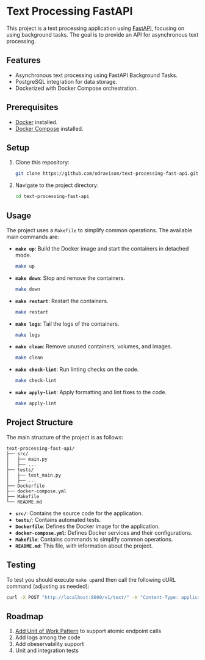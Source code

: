 
# Text Processing FastAPI

This project is a text processing application using [FastAPI](https://fastapi.tiangolo.com/), focusing on using background tasks. The goal is to provide an API for asynchronous text processing.

## Features

- Asynchronous text processing using FastAPI Background Tasks.
- PostgreSQL integration for data storage.
- Dockerized with Docker Compose orchestration.

## Prerequisites

- [Docker](https://www.docker.com/) installed.
- [Docker Compose](https://docs.docker.com/compose/) installed.

## Setup

1. Clone this repository:

   ```bash
   git clone https://github.com/odravison/text-processing-fast-api.git
   ```

2. Navigate to the project directory:

   ```bash
   cd text-processing-fast-api
   ```

## Usage

The project uses a `Makefile` to simplify common operations. The available main commands are:

- **`make up`**: Build the Docker image and start the containers in detached mode.

  ```bash
  make up
  ```

- **`make down`**: Stop and remove the containers.

  ```bash
  make down
  ```

- **`make restart`**: Restart the containers.

  ```bash
  make restart
  ```

- **`make logs`**: Tail the logs of the containers.

  ```bash
  make logs
  ```

- **`make clean`**: Remove unused containers, volumes, and images.

  ```bash
  make clean
  ```

- **`make check-lint`**: Run linting checks on the code.

  ```bash
  make check-lint
  ```

- **`make apply-lint`**: Apply formatting and lint fixes to the code.

  ```bash
  make apply-lint
  ```

## Project Structure

The main structure of the project is as follows:

```
text-processing-fast-api/
├── src/
│   ├── main.py
│   ├── ...
├── tests/
│   ├── test_main.py
│   ├── ...
├── Dockerfile
├── docker-compose.yml
├── Makefile
└── README.md
```

- **`src/`**: Contains the source code for the application.
- **`tests/`**: Contains automated tests.
- **`Dockerfile`**: Defines the Docker image for the application.
- **`docker-compose.yml`**: Defines Docker services and their configurations.
- **`Makefile`**: Contains commands to simplify common operations.
- **`README.md`**: This file, with information about the project.

## Testing

To test you should execute `make up`and then call the following cURL command (adjusting as needed):

```bash
curl -X POST "http://localhost:8000/v1/text/" -H "Content-Type: application/json" -d '{"text":"your_text"}'
```

## Roadmap

1.  [Add Unit of Work Pattern](https://docs.sqlalchemy.org/en/20/tutorial/orm_data_manipulation.html#tutorial-inserting-orm) to support atomic endpoint calls
2. Add logs among the code
3. Add obeservability support
4. Unit and integration tests